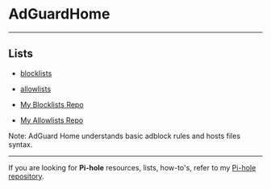 # AdGuardHome

----

## Lists

* [blocklists](blocklists)

* [allowlists](allowlists)

* [My Blocklists Repo](https://github.com/SystemJargon/blocklists) 

* [My Allowlists Repo](https://github.com/SystemJargon/allowlists)



Note: AdGuard Home understands basic adblock rules and hosts files syntax.

----

If you are looking for <b>Pi-hole</b> resources, lists, how-to's, refer to my [Pi-hole repository](https://github.com/SystemJargon/pi-hole).
